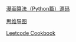 [漫画算法（Python篇）源码](https://github.com/bjweimengshu/ProgrammerXiaohuiPython)

[思维导图](http://naotu.baidu.com/file/dfb4e09e4a613df0b6dd042d54fb1869?token=8306fba18876f549)

[Leetcode Cookbook](https://books.halfrost.com/leetcode/ChapterOne/Algorithm/)

